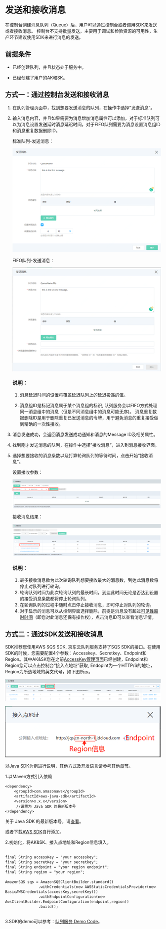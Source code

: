 # 发送和接收消息

在控制台创建消息队列（Queue）后，用户可以通过控制台或者调用SDK来发送或者接收消息。
控制台不支持批量发送，主要用于调试和检验资源的可用性，生产环节建议使用SDK来进行消息的发送。



## 前提条件

- 已经创建队列，并且状态处于服务中。

- 已经创建了用户的AK和SK。

  

## 方式一：通过控制台发送和接收消息

1. 在队列管理页面中，找到想要发送消息的队列，在操作中选择”发送消息“。

2. 输入消息内容，并且如果需要为消息增加消息属性可以添加，对于标准队列可以为消息设置发送延时消息延迟时间，对于FIFO队列需要为消息设置消息组ID和消息重复数据删除ID。

   标准队列-发送消息：

   ![标准发送消息](../../../../image/Internet-Middleware/Queue-Service/入门指南-03.png)

   FIFO队列-发送消息：

   ![FIFO发送消息](../../../../image/Internet-Middleware/Queue-Service/入门指南-04.png)

   ### 说明：

   1. 消息延迟时间的设置将覆盖延迟队列上的延迟投递的值。

   2. 消息组ID是标记消息属于某个消息组的标识, 队列服务会以FIFO方式处理同一消息组中的消息（但是不同消息组中的消息可能无序)。    消息重复数据删除ID是用于删除重复已发送消息的令牌，用于避免消息的重复接受做到精确的一次性接收。

      

3. 消息发送成功，会返回消息发送成功通知和消息的Message ID及相关属性。

4. 找到刚才发送消息的队列，在操作中选择”接收消息“，进入到消息接收界面。

5. 选择想要接收的消息条数以及打算轮询队列的等待时间，点击开始“接收消息”。

   设置接收参数：

   ![接收参数](../../../../image/Internet-Middleware/Queue-Service/入门指南-05.png)

   接收消息结果：

   ![接收结果](../../../../image/Internet-Middleware/Queue-Service/入门指南-06.png)

   ### 说明：

   1. 最多接收消息数为此次轮询队列想要接收最大的消息数，到达此消息数将停止对队列进行轮询。
   2. 轮询队列时间为此次轮询队列的最长时间，到达此时间无论是否达到设置的接受消息条数都将停止轮询队列。
   3. 在轮询队列的过程中随时点击停止接收消息，即可停止对队列的轮询。
   4. 对于显示的消息可以从控制界面选择删除，前提是消息没有超过[可见性超时时间](../Introduction/Core-Concepts.md)（即您对此消息还保有操作权），点击消息ID可以查看消息详情。

   



## 方式二：通过SDK发送和接收消息

SDK推荐您使用AWS SQS SDK, 京东云队列服务支持了SQS SDK的接口。在使用SDK的时候，您需要配置4个参数：Accesskey、Secretkey、Endpoint和Region。其中AK&SK您在之前[AccessKey管理页面](https://uc.jdcloud.com/account/accesskey)已经创建，Endpoint和Region您可以点击控制台“接入点地址”获取, Endopint为一个HTTP/S的地址，Region为所选地域的英文代号，如下图所示。

![接入点地址](../../../../image/Internet-Middleware/Queue-Service/入门指南-07.png)

![地址信息](../../../../image/Internet-Middleware/Queue-Service/入门指南-08.png)





以Java SDK为例进行说明，其他方式及开发语言请参考其他章节。

1.以Maven方式引入依赖

```
<dependency>  
    <groupId>com.amazonaws</groupId>  
    <artifactId>aws-java-sdk</artifactId>  
    <version>x.x.x</version>      
     //设置为 Java SDK 的最新版本号 
</dependency>
```

关于 Java SDK 的最新版本号，请[查看](https://mvnrepository.com/artifact/com.amazonaws/aws-java-sdk)。

或者下载[AWS SDK](<https://aws.amazon.com/cn/sdk-for-java/>)自行添加。

2.初始化，将AK&SK、接入点地址和Region信息填入。

   ```
   
  final String accessKey = "your accesskey";
  final String secretKey = "your secretkey";
  final String endpoint = "your region endpoint";
  final String region = "your region";
   
  AmazonSQS sqs = AmazonSQSClientBuilder.standard()
                  .withCredentials(new AWSStaticCredentialsProvider(new BasicAWSCredentials(accessKey,secretKey)))
                  .withEndpointConfiguration(new AwsClientBuilder.EndpointConfiguration(endpoint,region))
                  .build();
                  
   ```

3.SDK的demo可以参考：[队列服务 Demo Code](https://github.com/awsdocs/aws-doc-sdk-examples/tree/master/java/example_code/sqs)。
